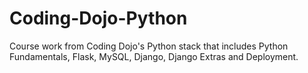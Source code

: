 # Coding-Dojo-Python
Course work from Coding Dojo's Python stack that includes Python Fundamentals, Flask, MySQL, Django, Django Extras and Deployment.
